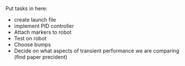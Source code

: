 Put tasks in here:
 - create launch file
 - implement PID controller
 - Attach markers to robot 
 - Test on robot
 - Choose bumps
 - Decide on what aspects of transient performance we are comparing (find paper precident)
